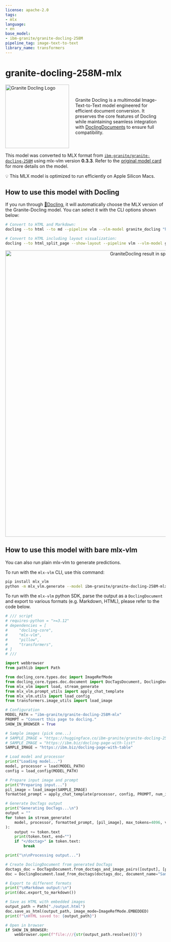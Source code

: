 ```yaml
---
license: apache-2.0
tags:
- mlx
language:
- en
base_model:
- ibm-granite/granite-docling-258M
pipeline_tag: image-text-to-text
library_name: transformers
---
```


# granite-docling-258M-mlx

<div style="display: flex; align-items: center;">
    <img src="https://huggingface.co/ibm-granite/granite-docling-258M/resolve/main/granite_docling.png" alt="Granite Docling Logo" style="width: 200px; height: auto; margin-right: 20px;">
    <div>
        <p>Granite Docling is a multimodal Image-Text-to-Text model engineered for efficient document conversion. It preserves the core features of Docling while maintaining seamless integration with <a href="https://docling-project.github.io/docling ">DoclingDocuments</a> to ensure full compatibility. </p>
    </div>
</div>


This model was converted to MLX format from [`ibm-granite/granite-docling-258M`](https://huggingface.co/ibm-granite/granite-docling-258M) using mlx-vlm version **0.3.3**.
Refer to the [original model card](https://huggingface.co/ibm-granite/granite-docling-258M) for more details on the model.

💡 This MLX model is optimized to run efficiently on Apple Silicon Macs.

## How to use this model with Docling

If you run through [🐥Docling](https://github.com/docling-project/docling), it will automatically choose the MLX version of the Granite-Docling model. 
You can select it with the CLI options shown below:

```sh
# Convert to HTML and Markdown:
docling --to html --to md --pipeline vlm --vlm-model granite_docling "https://arxiv.org/pdf/2501.17887" # accepts files, urls or directories

# Convert to HTML including layout visualization:
docling --to html_split_page --show-layout --pipeline vlm --vlm-model granite_docling "https://arxiv.org/pdf/2501.17887"
```

<p align="center">
<img src="https://huggingface.co/ibm-granite/granite-docling-258M/resolve/main/assets/granite_docling_split_page.png" alt="GraniteDocling result in split page view" width="900"/>
</p>

## How to use this model with bare mlx-vlm

You can also run plain mlx-vlm to generate predictions.

To run with the `mlx-vlm` CLI, use this command:

```sh
pip install mlx_vlm 
python -m mlx_vlm.generate --model ibm-granite/granite-docling-258M-mlx --max-tokens 4096 --temperature 0.0 --prompt "Convert this page to docling." --image <path_to_image>
```

To run with the `mlx-vlm` python SDK, parse the output as a `DoclingDocument` and export to various formats (e.g. Markdown, HTML), please refer to the code below.

```python
# /// script
# requires-python = ">=3.12"
# dependencies = [
#     "docling-core",
#     "mlx-vlm", 
#     "pillow",
#     "transformers",
# ]
# ///

import webbrowser
from pathlib import Path

from docling_core.types.doc import ImageRefMode
from docling_core.types.doc.document import DocTagsDocument, DoclingDocument
from mlx_vlm import load, stream_generate
from mlx_vlm.prompt_utils import apply_chat_template
from mlx_vlm.utils import load_config
from transformers.image_utils import load_image

# Configuration
MODEL_PATH = "ibm-granite/granite-docling-258M-mlx"
PROMPT = "Convert this page to docling."
SHOW_IN_BROWSER = True

# Sample images (pick one...)
# SAMPLE_IMAGE = "https://huggingface.co/ibm-granite/granite-docling-258M/resolve/main/assets/new_arxiv.png"
# SAMPLE_IMAGE = "https://ibm.biz/docling-page-with-list"
SAMPLE_IMAGE = "https://ibm.biz/docling-page-with-table"

# Load model and processor
print("Loading model...")
model, processor = load(MODEL_PATH)
config = load_config(MODEL_PATH)

# Prepare input image and prompt
print("Preparing input...")
pil_image = load_image(SAMPLE_IMAGE)
formatted_prompt = apply_chat_template(processor, config, PROMPT, num_images=1)

# Generate DocTags output
print("Generating DocTags...\n")
output = ""
for token in stream_generate(
    model, processor, formatted_prompt, [pil_image], max_tokens=4096, verbose=False
):
    output += token.text
    print(token.text, end="")
    if "</doctag>" in token.text:
        break

print("\n\nProcessing output...")

# Create DoclingDocument from generated DocTags
doctags_doc = DocTagsDocument.from_doctags_and_image_pairs([output], [pil_image])
doc = DoclingDocument.load_from_doctags(doctags_doc, document_name="Sample Document")

# Export to different formats
print("\nMarkdown output:\n")
print(doc.export_to_markdown())

# Save as HTML with embedded images
output_path = Path("./output.html") 
doc.save_as_html(output_path, image_mode=ImageRefMode.EMBEDDED)
print(f"\nHTML saved to: {output_path}")

# Open in browser
if SHOW_IN_BROWSER:
    webbrowser.open(f"file:///{str(output_path.resolve())}")    
```